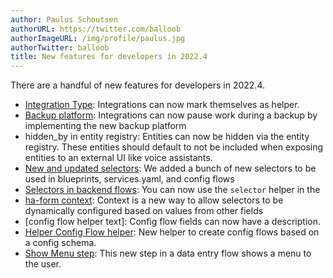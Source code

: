 ```yaml
---
author: Paulus Schoutsen
authorURL: https://twitter.com/balloob
authorImageURL: /img/profile/paulus.jpg
authorTwitter: balloob
title: New features for developers in 2022.4
---
```


There are a handful of new features for developers in 2022.4.

- [Integration Type]: Integrations can now mark themselves as helper.
- [Backup platform]: Integrations can now pause work during a backup by implementing the new backup platform
- hidden_by in entity registry: Entities can now be hidden via the entity registry. These entities should default to not be included when exposing entities to an external UI like voice assistants.
- [New and updated selectors]: We added a bunch of new selectors to be used in blueprints, services.yaml, and config flows
- [Selectors in backend flows]: You can now use the `selector` helper in the
- [ha-form context]: Context is a new way to allow selectors to be dynamically configured based on values from other fields
- [config flow helper text]: Config flow fields can now have a description.
- [Helper Config Flow helper]: New helper to create config flows based on a config schema.
- [Show Menu step]: This new step in a data entry flow shows a menu to the user.


[Integration Type]: /docs/creating_integration_manifest
[Backup platform]: tbd
[New and updated selectors]: https://next.home-assistant.io/docs/blueprint/selectors/
[Selectors in backend flows]: /docs/data_entry_flow_index#show-form
[ha-form context]: tbd
[config flow helper text for fields]: /docs/data_entry_flow_index#show-form
[Helper Config Flow helper]: tbd
[Show Menu step]: /docs/data_entry_flow_index#show-menu
